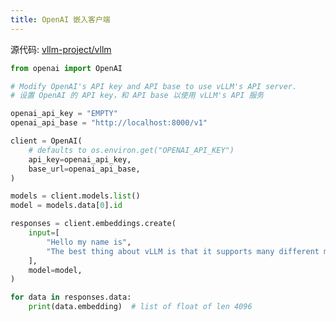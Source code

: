 ```yaml
---
title: OpenAI 嵌入客户端
---
```



源代码: [vllm-project/vllm](https://raw.githubusercontent.com/vllm-project/vllm/main/examples/openai_embedding_client.py)

```python
from openai import OpenAI

# Modify OpenAI's API key and API base to use vLLM's API server.
# 设置 OpenAI 的 API key，和 API base 以使用 vLLM's API 服务

openai_api_key = "EMPTY"
openai_api_base = "http://localhost:8000/v1"

client = OpenAI(
    # defaults to os.environ.get("OPENAI_API_KEY")
    api_key=openai_api_key,
    base_url=openai_api_base,
)

models = client.models.list()
model = models.data[0].id

responses = client.embeddings.create(
    input=[
        "Hello my name is",
        "The best thing about vLLM is that it supports many different models"
    ],
    model=model,
)

for data in responses.data:
    print(data.embedding)  # list of float of len 4096
```


